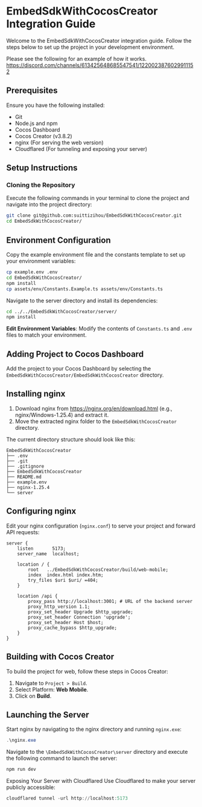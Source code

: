 # EmbedSdkWithCocosCreator Integration Guide

Welcome to the EmbedSdkWithCocosCreator integration guide. Follow the steps below to set up the project in your development environment.

Please see the following for an example of how it works.<br>
https://discord.com/channels/613425648685547541/1220023876029911152

## Prerequisites
Ensure you have the following installed:

- Git
- Node.js and npm
- Cocos Dashboard
- Cocos Creator (v3.8.2)
- nginx (For serving the web version)
- Cloudflared (For tunneling and exposing your server)

## Setup Instructions
### Cloning the Repository
Execute the following commands in your terminal to clone the project and navigate into the project directory:
```bash
git clone git@github.com:suittizihou/EmbedSdkWithCocosCreator.git
cd EmbedSdkWithCocosCreator/
```

## Environment Configuration
Copy the example environment file and the constants template to set up your environment variables:
```bash
cp example.env .env
cd EmbedSdkWithCocosCreator/
npm install
cp assets/env/Constants.Example.ts assets/env/Constants.ts
```
Navigate to the server directory and install its dependencies:
```bash
cd ../../EmbedSdkWithCocosCreator/server/
npm install
```

**Edit Environment Variables**: Modify the contents of `Constants.ts` and `.env` files to match your environment.

## Adding Project to Cocos Dashboard
Add the project to your Cocos Dashboard by selecting the `EmbedSdkWithCocosCreator/EmbedSdkWithCocosCreator` directory.

## Installing nginx
1. Download nginx from https://nginx.org/en/download.html (e.g., nginx/Windows-1.25.4) and extract it.
2. Move the extracted nginx folder to the `EmbedSdkWithCocosCreator` directory.

The current directory structure should look like this:
```
EmbedSdkWithCocosCreator
├── .env
├── .git
├── .gitignore
├── EmbedSdkWithCocosCreator
├── README.md
├── example.env
├── nginx-1.25.4
└── server
```
## Configuring nginx
Edit your nginx configuration (`nginx.conf`) to serve your project and forward API requests:
```nginx
server {
    listen       5173;
    server_name  localhost;

    location / {
        root   ../EmbedSdkWithCocosCreator/build/web-mobile;
        index  index.html index.htm;
        try_files $uri $uri/ =404;
    }

    location /api {
        proxy_pass http://localhost:3001; # URL of the backend server
        proxy_http_version 1.1;
        proxy_set_header Upgrade $http_upgrade;
        proxy_set_header Connection 'upgrade';
        proxy_set_header Host $host;
        proxy_cache_bypass $http_upgrade;
    }
}
```

## Building with Cocos Creator
To build the project for web, follow these steps in Cocos Creator:

1. Navigate to `Project > Build`.
2. Select Platform: **Web Mobile**.
3. Click on **Build**.

## Launching the Server
Start nginx by navigating to the nginx directory and running `nginx.exe`:
```PowerShell
.\nginx.exe
```
Navigate to the `\EmbedSdkWithCocosCreator\server` directory and execute the following command to launch the server:
```PowerShell
npm run dev
```
Exposing Your Server with Cloudflared
Use Cloudflared to make your server publicly accessible:
```PowerShell
cloudflared tunnel -url http://localhost:5173
```